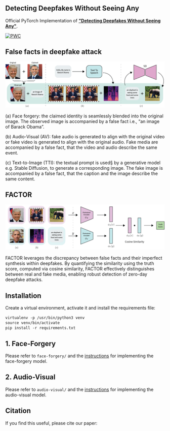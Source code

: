 ## Detecting Deepfakes Without Seeing Any

Official PyTorch Implementation of [**"Detecting Deepfakes Without Seeing Any"**](https://arxiv.org/pdf/2311.01458.pdf).

[![PWC](https://img.shields.io/endpoint.svg?url=https://paperswithcode.com/badge/detecting-deepfakes-without-seeing-any/deepfake-detection-on-fakeavceleb-1)](https://paperswithcode.com/sota/deepfake-detection-on-fakeavceleb-1?p=detecting-deepfakes-without-seeing-any)

## False facts in deepfake attack
![False facts](./figures/alignment.png)

(a) Face forgery: the claimed identity is seamlessly blended
into the original image. The observed image is accompanied by a false fact i.e., “an image of Barack
Obama”. 

(b) Audio-Visual (AV): fake audio is generated to align with the original video or fake
video is generated to align with the original audio. Fake media are accompanied by a false fact, that
the video and audio describe the same event. 

(c) Text-to-Image (TTI): the textual prompt is used§
by a generative model e.g. Stable Diffusion, to generate a corresponding image. The fake image is
accompanied by a false fact, that the caption and the image describe the same content.

## FACTOR

![FACTOR](./figures/fact_verification.png)

FACTOR leverages the
discrepancy between false facts and their imperfect synthesis within deepfakes. By quantifying the
similarity using the truth score, computed via cosine similarity, FACTOR effectively distinguishes
between real and fake media, enabling robust detection of zero-day deepfake attacks.

## Installation
Create a virtual environment, activate it and install the requirements file:
```
virtualenv -p /usr/bin/python3 venv
source venv/bin/activate
pip install -r requirements.txt
```

## 1. Face-Forgery
Please refer to `face-forgery/` and the [instructions](./face-forgery/README.md) for implementing the face-forgery model.

## 2. Audio-Visual
Please refer to `audio-visual/` and the [instructions](./audio-visual/README.md) for implementing the audio-visual model.



## Citation
If you find this useful, please cite our paper:
```

```
